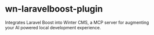 # wn-laravelboost-plugin
Integrates Laravel Boost into Winter CMS, a MCP server for augmenting your AI powered local development experience.
